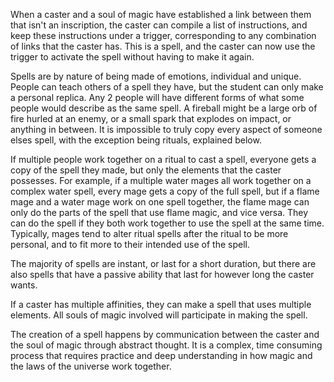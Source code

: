 When a caster and a soul of magic have established a link between them that isn't an inscription, the caster can compile a list of instructions, and keep these instructions under a trigger, corresponding to any combination of links that the caster has. This is a spell, and the caster can now use the trigger to activate the spell without having to make it again. 

Spells are by nature of being made of emotions, individual and unique. People can teach others of a spell they have, but the student can only make a personal replica. Any 2 people will have different forms of what some people would describe as the same spell. A fireball might be a large orb of fire hurled at an enemy, or a small spark that explodes on impact, or anything in between. It is impossible to truly copy every aspect of someone elses spell, with the exception being rituals, explained below.

If multiple people work together on a ritual to cast a spell, everyone gets a copy of the spell they made, but only the elements that the caster possesses. For example, if a multiple water mages all work together on a complex water spell, every mage gets a copy of the full spell, but if a flame mage and a water mage work on one spell together, the flame mage can only do the parts of the spell that use flame magic, and vice versa. They can do the spell if they both work together to use the spell at the same time. Typically, mages tend to alter ritual spells after the ritual to be more personal, and to fit more to their intended use of the spell.

The majority of spells are instant, or last for a short duration, but there are also spells that have a passive ability that last for however long the caster wants.

If a caster has multiple affinities, they can make a spell that uses multiple elements. All souls of magic involved will participate in making the spell.

The creation of a spell happens by communication between the caster and the soul of magic through abstract thought. It is a complex, time consuming process that requires practice and deep understanding in how magic and the laws of the universe work together.